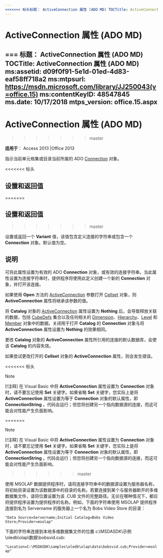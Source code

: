 ```yaml
---
<<<<<<< 标头标题： ActiveConnection 属性 (ADO MD) TOCTitle: ActiveConnection 属性 (ADO MD) ms:assetid: d09f0f91-5e1d-01ed-4d83-eaf58ff718a2 ms:mtpsurl: https://msdn.microsoft.com/library/JJ250043(v=office.15) ms:contentKeyID: 48547845 ms.date: 09/18/2015 mtps_版本： office.15.aspx
---
```


# <a name="activeconnection-property-ado-md"></a>ActiveConnection 属性 (ADO MD)

=== 标题： ActiveConnection 属性 (ADO MD) TOCTitle: ActiveConnection 属性 (ADO MD) ms:assetid: d09f0f91-5e1d-01ed-4d83-eaf58ff718a2 ms:mtpsurl: https://msdn.microsoft.com/library/JJ250043(v=office.15) ms:contentKeyID: 48547845 ms.date: 10/17/2018 mtps_version: office.15.aspx
---

# <a name="activeconnection-property-ado-md"></a>ActiveConnection 属性 (ADO MD)
>>>>>>> master

**适用于**： Access 2013 |Office 2013

指示当前单元格集或目录当前所属的 ADO [Connection](connection-object-ado.md) 对象。

<<<<<<< 标头
## <a name="settings-and-return-values"></a>设置和返回值
=======
## <a name="settings-and-return-values"></a>设置和返回值
>>>>>>> master

设置或返回一个 **Variant** 值，该值包含定义连接的字符串或包含一个 **Connection** 对象。默认值为空。

## <a name="remarks"></a>说明

可将此属性设置为有效的 ADO **Connection** 对象，或有效的连接字符串。当此属性设置为连接字符串时，提供程序将使用此定义创建一个新的 **Connection** 对象，并打开该连接。

如果使用 **Open** 方法的 [ActiveConnection](open-method-ado-md.md) 参数打开 [Cellset](cellset-object-ado-md.md) 对象，则 **ActiveConnection** 属性将继承该参数的值。

将 **Catalog** 对象的 [ActiveConnection](catalog-object-ado-md.md) 属性设置为 **Nothing** 后，会导致释放关联的数据，包括 [CubeDefs](cubedefs-collection-ado-md.md) 集合以及任何相关的 [Dimension](dimension-object-ado-md.md)、[Hierarchy](hierarchy-object-ado-md.md)、[Level](level-object-ado-md.md) 和 [Member](member-object-ado-md.md) 对象中的数据。关闭用于打开 **Catalog** 的 **Connection** 对象与将 **ActiveConnection** 属性设置为 **Nothing** 的效果相同。

更改 **Catalog** 对象的 **ActiveConnection** 属性所引用的连接的默认数据库，会使该 **Catalog** 的内容失效。

如果尝试更改打开的 **Cellset** 对象的 **ActiveConnection** 属性，则会发生错误。

<<<<<<< 标头

> [!NOTE]
> <P>[!注释] 在 Visual Basic 中将 <STRONG>ActiveConnection</STRONG> 属性设置为 <STRONG>Connection</STRONG> 对象时，请不要忘记使用 <STRONG>Set</STRONG> 关键字。如果省略 <STRONG>Set</STRONG> 关键字，您实际上是将 <STRONG>ActiveConnection</STRONG> 属性设置为等于 <STRONG>Connection</STRONG> 对象的默认属性，即 <STRONG>ConnectionString</STRONG> 。代码会运行；但您将创建另一个指向数据源的连接，而这可能会对性能产生负面影响。</P>


=======
> [!NOTE]
> [!注释] 在 Visual Basic 中将 **ActiveConnection** 属性设置为 **Connection** 对象时，请不要忘记使用 **Set** 关键字。如果省略 **Set** 关键字，您实际上是将 **ActiveConnection** 属性设置为等于 **Connection** 对象的默认属性，即 **ConnectionString** 。代码会运行；但您将创建另一个指向数据源的连接，而这可能会对性能产生负面影响。
>>>>>>> master

使用 MSOLAP 数据提供程序时，请将连接字符串中的数据源设置为服务器名称，将初始目录设置为该数据源中的目录的名称。若要连接到某个与服务器断开的多维数据集文件，请将位置设置为该 .CUB 文件的完整路径。无论在哪种情况下，都应将提供程序设置为提供程序的名称。例如，下面的字符串使用 MSOLAP 提供程序连接到名为 Servername 的服务器上一个名为 Bobs Video Store 的目录：

`"Data Source=Servername;Initial Catalog=Bobs Video Store;Provider=msolap"`

下面的字符串连接到本地多维数据集文件的位置 c:\\MSDASDK\\示例\\oledb\\olap\\数据\\bobsvid.cub:

`"Location=C:\MSDASDK\samples\oledb\olap\data\bobsvid.cub;Provider=msolap"`

